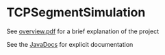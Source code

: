 # TCPSegmentSimulation
See [overview.pdf](https://github.com/Matmorcat/TCPSegmentSimulation/blob/master/overview.pdf) for a brief explanation of the project

See the [JavaDocs](https://matmorcat.github.io/TCPSegmentSimulation/) for explicit documentation

